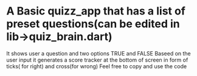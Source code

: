 # A Basic quizz_app that has a list of preset questions(can be edited in lib->quiz_brain.dart)
It shows user a question and two options TRUE and FALSE 
Baseed on the user input it generates a score tracker at the bottom of screen in form of ticks( for right) and cross(for wrong)
Feel free to copy and use the code
